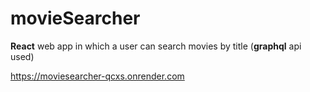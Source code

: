 # movieSearcher
**React** web app in which a user can search movies by title (**graphql** api used)

https://moviesearcher-qcxs.onrender.com
